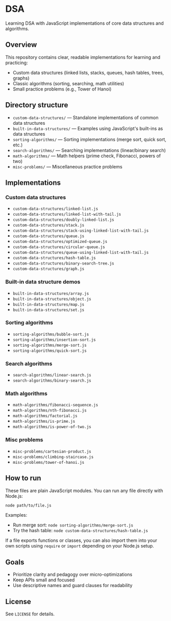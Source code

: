 # DSA

Learning DSA with JavaScript implementations of core data structures and algorithms.

## Overview

This repository contains clear, readable implementations for learning and practicing:

- Custom data structures (linked lists, stacks, queues, hash tables, trees, graphs)
- Classic algorithms (sorting, searching, math utilities)
- Small practice problems (e.g., Tower of Hanoi)

## Directory structure

- `custom-data-structures/` — Standalone implementations of common data structures
- `built-in-data-structures/` — Examples using JavaScript's built-ins as data structures
- `sorting-algorithms/` — Sorting implementations (merge sort, quick sort, etc.)
- `search-algorithms/` — Searching implementations (linear/binary search)
- `math-algorithms/` — Math helpers (prime check, Fibonacci, powers of two)
- `misc-problems/` — Miscellaneous practice problems

## Implementations

### Custom data structures

- `custom-data-structures/linked-list.js`
- `custom-data-structures/linked-list-with-tail.js`
- `custom-data-structures/doubly-linked-list.js`
- `custom-data-structures/stack.js`
- `custom-data-structures/stack-using-linked-list-with-tail.js`
- `custom-data-structures/queue.js`
- `custom-data-structures/optimized-queue.js`
- `custom-data-structures/circular-queue.js`
- `custom-data-structures/queue-using-linked-list-with-tail.js`
- `custom-data-structures/hash-table.js`
- `custom-data-structures/binary-search-tree.js`
- `custom-data-structures/graph.js`

### Built-in data structure demos

- `built-in-data-structures/array.js`
- `built-in-data-structures/object.js`
- `built-in-data-structures/map.js`
- `built-in-data-structures/set.js`

### Sorting algorithms

- `sorting-algorithms/bubble-sort.js`
- `sorting-algorithms/insertion-sort.js`
- `sorting-algorithms/merge-sort.js`
- `sorting-algorithms/quick-sort.js`

### Search algorithms

- `search-algorithms/linear-search.js`
- `search-algorithms/binary-search.js`

### Math algorithms

- `math-algorithms/fibonacci-sequence.js`
- `math-algorithms/nth-fibonacci.js`
- `math-algorithms/factorial.js`
- `math-algorithms/is-prime.js`
- `math-algorithms/is-power-of-two.js`

### Misc problems

- `misc-problems/cartesian-product.js`
- `misc-problems/climbing-staircase.js`
- `misc-problems/tower-of-hanoi.js`

## How to run

These files are plain JavaScript modules. You can run any file directly with Node.js:

```bash
node path/to/file.js
```

Examples:

- Run merge sort: `node sorting-algorithms/merge-sort.js`
- Try the hash table: `node custom-data-structures/hash-table.js`

If a file exports functions or classes, you can also import them into your own scripts using `require` or `import` depending on your Node.js setup.

## Goals

- Prioritize clarity and pedagogy over micro-optimizations
- Keep APIs small and focused
- Use descriptive names and guard clauses for readability

## License

See `LICENSE` for details.
